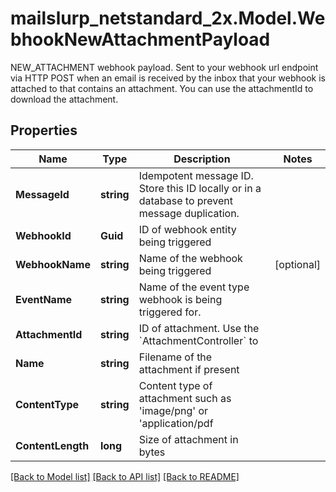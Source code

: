 # mailslurp_netstandard_2x.Model.WebhookNewAttachmentPayload
NEW_ATTACHMENT webhook payload. Sent to your webhook url endpoint via HTTP POST when an email is received by the inbox that your webhook is attached to that contains an attachment. You can use the attachmentId to download the attachment.

## Properties

Name | Type | Description | Notes
------------ | ------------- | ------------- | -------------
**MessageId** | **string** | Idempotent message ID. Store this ID locally or in a database to prevent message duplication. | 
**WebhookId** | **Guid** | ID of webhook entity being triggered | 
**WebhookName** | **string** | Name of the webhook being triggered | [optional] 
**EventName** | **string** | Name of the event type webhook is being triggered for. | 
**AttachmentId** | **string** | ID of attachment. Use the &#x60;AttachmentController&#x60; to | 
**Name** | **string** | Filename of the attachment if present | 
**ContentType** | **string** | Content type of attachment such as &#39;image/png&#39; or &#39;application/pdf | 
**ContentLength** | **long** | Size of attachment in bytes | 

[[Back to Model list]](../README#documentation-for-models) [[Back to API list]](../README#documentation-for-api-endpoints) [[Back to README]](../README)

